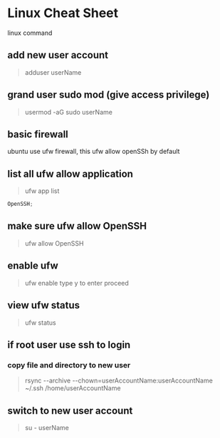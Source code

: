 # Linux Cheat Sheet

linux command

## add new user account

> adduser userName

## grand user sudo mod (give access privilege)

> usermod -aG sudo userName

## basic firewall

ubuntu use ufw firewall, this ufw allow openSSh by default

## list all ufw allow application

> ufw app list

```javascript
OpenSSH;
```

## make sure ufw allow OpenSSH

> ufw allow OpenSSH

## enable ufw

> ufw enable
> type y to enter proceed

## view ufw status

> ufw status

## if root user use ssh to login

### copy file and directory to new user

> rsync --archive --chown=userAccountName:userAccountName ~/.ssh /home/userAccountName

## switch to new user account

> su - userName
